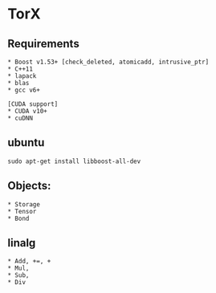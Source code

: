 # TorX

## Requirements
    * Boost v1.53+ [check_deleted, atomicadd, intrusive_ptr]
    * C++11
    * lapack 
    * blas 
    * gcc v6+

    [CUDA support]
    * CUDA v10+
    * cuDNN
    
## ubuntu
    sudo apt-get install libboost-all-dev

## Objects:
    * Storage
    * Tensor
    * Bond

## linalg
    * Add, +=, +
    * Mul,
    * Sub,
    * Div
